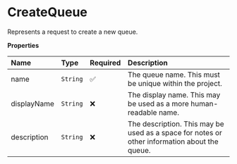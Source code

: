 # CreateQueue

Represents a request to create a new queue.

**Properties**

| Name        | Type     | Required | Description                                                                                  |
| :---------- | :------- | :------- | :------------------------------------------------------------------------------------------- |
| name        | `String` | ✅       | The queue name. This must be unique within the project.                                      |
| displayName | `String` | ❌       | The display name. This may be used as a more human-readable name.                            |
| description | `String` | ❌       | The description. This may be used as a space for notes or other information about the queue. |
